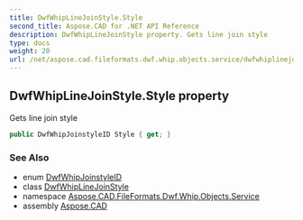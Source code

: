 ```yaml
---
title: DwfWhipLineJoinStyle.Style
second_title: Aspose.CAD for .NET API Reference
description: DwfWhipLineJoinStyle property. Gets line join style
type: docs
weight: 20
url: /net/aspose.cad.fileformats.dwf.whip.objects.service/dwfwhiplinejoinstyle/style/
---
```

## DwfWhipLineJoinStyle.Style property

Gets line join style

```csharp
public DwfWhipJoinstyleID Style { get; }
```

### See Also

* enum [DwfWhipJoinstyleID](../../dwfwhipjoinstyleid/)
* class [DwfWhipLineJoinStyle](../)
* namespace [Aspose.CAD.FileFormats.Dwf.Whip.Objects.Service](../../dwfwhiplinejoinstyle/)
* assembly [Aspose.CAD](../../../)


